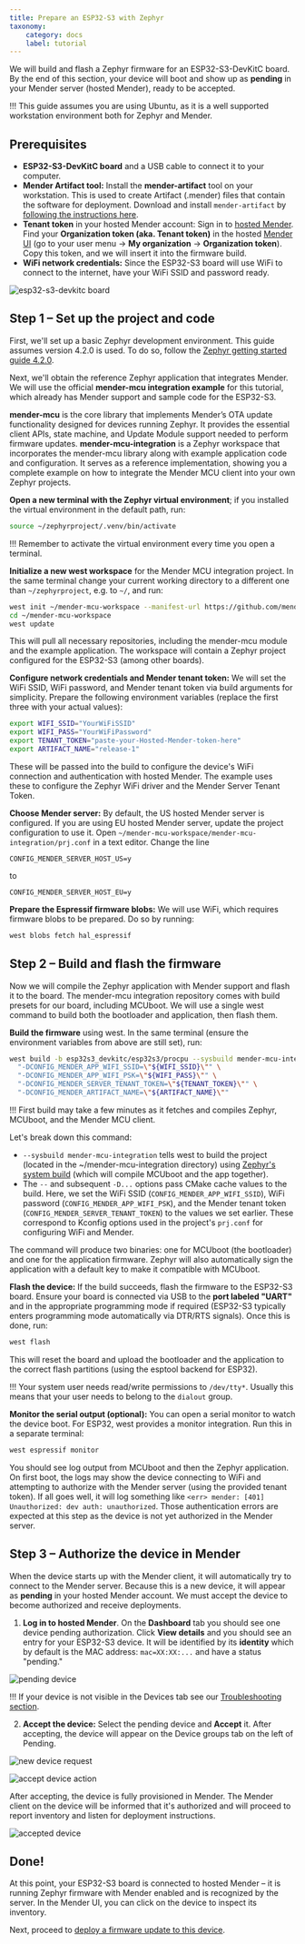 ```yaml
---
title: Prepare an ESP32-S3 with Zephyr
taxonomy:
    category: docs
    label: tutorial
---
```


We will build and flash a Zephyr firmware for an ESP32-S3-DevKitC board. By the end of this section, your device will boot and show up as **pending** in your Mender server (hosted Mender), ready to be accepted.

!!! This guide assumes you are using Ubuntu, as it is a well supported workstation environment both for Zephyr and Mender.

## Prerequisites

* **ESP32-S3-DevKitC board** and a USB cable to connect it to your computer.
* **Mender Artifact tool:** Install the **mender-artifact** tool on your workstation. This is used to create Artifact (.mender) files that contain the software for deployment.  Download and install `mender-artifact` by [following the instructions here](../../../12.Downloads/01.Workstation-tools/docs.md#mender-artifact).
* **Tenant token** in your hosted Mender account: Sign in to [hosted Mender](https://hosted.mender.io?target=_blank). Find your **Organization token (aka. Tenant token)** in the hosted [Mender UI](https://hosted.mender.io/ui/settings/organization-and-billing?target=_blank) (go to your user menu → **My organization** → **Organization token**). Copy this token, and we will insert it into the firmware build.
* **WiFi network credentials:** Since the ESP32-S3 board will use WiFi to connect to the internet, have your WiFi SSID and password ready.


![esp32-s3-devkitc board](esp32-s3-devkitc-board.png)


## Step 1 – Set up the project and code
<!--AUTOVERSION: "version % is used. To do so, follow the [Zephyr getting started guide %](https://docs.zephyrproject.org/%/develop/getting_started/index.html?target=_blank)."/ignore-->
First, we'll set up a basic Zephyr development environment. This guide assumes version 4.2.0 is used. To do so, follow the [Zephyr getting started guide 4.2.0](https://docs.zephyrproject.org/4.2.0/develop/getting_started/index.html?target=_blank).

Next, we'll obtain the reference Zephyr application that integrates Mender. We will use the official **mender-mcu integration example** for this tutorial, which already has Mender support and sample code for the ESP32-S3.

**mender-mcu** is the core library that implements Mender’s OTA update functionality designed for devices running Zephyr. It provides the essential client APIs, state machine, and Update Module support needed to perform firmware updates. **mender-mcu-integration** is a Zephyr workspace that incorporates the mender-mcu library along with example application code and configuration. It serves as a reference implementation, showing you a complete example on how to integrate the Mender MCU client into your own Zephyr projects.

**Open a new terminal with the Zephyr virtual environment**; if you installed the virtual environment in the default path, run:

```bash
source ~/zephyrproject/.venv/bin/activate
```

!!! Remember to activate the virtual environment every time you open a terminal.

**Initialize a new west workspace** for the Mender MCU integration project. In the same terminal 
change your current working directory to a different one than `~/zephyrproject`, e.g. to `~/`, and run:

```bash
west init ~/mender-mcu-workspace --manifest-url https://github.com/mendersoftware/mender-mcu-integration
cd ~/mender-mcu-workspace
west update
```

This will pull all necessary repositories, including the mender-mcu module and the example application. The workspace will contain a Zephyr project configured for the ESP32-S3 (among other boards).

**Configure network credentials and Mender tenant token:** We will set the WiFi SSID, WiFi password, and Mender tenant token via build arguments for simplicity. Prepare the following environment variables (replace the first three with your actual values):

```bash
export WIFI_SSID="YourWiFiSSID"
export WIFI_PASS="YourWiFiPassword"
export TENANT_TOKEN="paste-your-Hosted-Mender-token-here"
export ARTIFACT_NAME="release-1"
```

These will be passed into the build to configure the device's WiFi connection and authentication with hosted Mender. The example uses these to configure the Zephyr WiFi driver and the Mender Server Tenant Token.

**Choose Mender server:** By default, the US hosted Mender server is configured. If you are using EU hosted Mender server, update the project configuration to use it. Open `~/mender-mcu-workspace/mender-mcu-integration/prj.conf` in a text editor. Change the line

```
CONFIG_MENDER_SERVER_HOST_US=y
```

to

```
CONFIG_MENDER_SERVER_HOST_EU=y
```

**Prepare the Espressif firmware blobs:** We will use WiFi, which requires firmware blobs to be prepared. Do so by running:

```bash
west blobs fetch hal_espressif
```

## Step 2 – Build and flash the firmware

Now we will compile the Zephyr application with Mender support and flash it to the board. The mender-mcu integration repository comes with build presets for our board, including MCUboot. We will use a single west command to build both the bootloader and application, then flash them.

**Build the firmware** using west. In the same terminal (ensure the environment variables from above are still set), run:

```bash
west build -b esp32s3_devkitc/esp32s3/procpu --sysbuild mender-mcu-integration -- \
  "-DCONFIG_MENDER_APP_WIFI_SSID=\"${WIFI_SSID}\"" \
  "-DCONFIG_MENDER_APP_WIFI_PSK=\"${WIFI_PASS}\"" \
  "-DCONFIG_MENDER_SERVER_TENANT_TOKEN=\"${TENANT_TOKEN}\"" \
  "-DCONFIG_MENDER_ARTIFACT_NAME=\"${ARTIFACT_NAME}\""
```

!!! First build may take a few minutes as it fetches and compiles Zephyr, MCUboot, and the Mender MCU client.

Let's break down this command:
* `--sysbuild mender-mcu-integration` tells west to build the project (located in the ~/mender-mcu-integration directory) using [Zephyr's system build](https://docs.zephyrproject.org/latest/build/sysbuild/index.html?target=_blank) (which will compile MCUboot and the app together).
* The `--` and subsequent `-D...` options pass CMake cache values to the build. Here, we set the WiFi SSID (`CONFIG_MENDER_APP_WIFI_SSID`), WiFi password (`CONFIG_MENDER_APP_WIFI_PSK`), and the Mender tenant token (`CONFIG_MENDER_SERVER_TENANT_TOKEN`) to the values we set earlier. These correspond to Kconfig options used in the project's `prj.conf` for configuring WiFi and Mender.

The command will produce two binaries: one for MCUboot (the bootloader) and one for the application firmware. Zephyr will also automatically sign the application with a default key to make it compatible with MCUboot.

**Flash the device:** If the build succeeds, flash the firmware to the ESP32-S3 board. Ensure your board is connected via USB to the **port labeled "UART"** and in the appropriate programming mode if required (ESP32-S3 typically enters programming mode automatically via DTR/RTS signals). Once this is done, run:

```bash
west flash
```

This will reset the board and upload the bootloader and the application to the correct flash partitions (using the esptool backend for ESP32).

!!! Your system user needs read/write permissions to `/dev/tty*`. Usually this means that your user needs to belong to the `dialout` group.

**Monitor the serial output (optional):** You can open a serial monitor to watch the device boot. For ESP32, west provides a monitor integration. Run this in a separate terminal:

```bash
west espressif monitor
```

You should see log output from MCUboot and then the Zephyr application. On first boot, the logs may show the device connecting to WiFi and attempting to authorize with the Mender server (using the provided tenant token). If all goes well, it will log something like `<err> mender: [401] Unauthorized: dev auth: unauthorized`. Those authentication errors are expected at this step as the device is not yet authorized in the Mender server.


## Step 3 – Authorize the device in Mender

When the device starts up with the Mender client, it will automatically try to connect to the Mender server. Because this is a new device, it will appear as **pending** in your hosted Mender account. We must accept the device to become authorized and receive deployments.

1. **Log in to hosted Mender**. On the **Dashboard** tab you should see one device pending authorization. Click **View details** and you should see an entry for your ESP32-S3 device. It will be identified by its **identity** which by default is the MAC address: `mac=XX:XX:...` and have a status "pending."

![pending device](pending-device.png)


!!! If your device is not visible in the Devices tab see our [Troubleshooting section](../../../301.Troubleshoot/06.Mender-MCU/docs.md#debugging-tips).


2. **Accept the device:** Select the pending device and **Accept** it. After accepting, the device will appear on the Device groups tab on the left of Pending.

![new device request](new-device-request.png)

![accept device action](accept-device-action.png)

After accepting, the device is fully provisioned in Mender. The Mender client on the device will be informed that it's authorized and will proceed to report inventory and listen for deployment instructions.

![accepted device](accepted-device.png)


## Done\!

At this point, your ESP32-S3 board is connected to hosted Mender – it is running Zephyr firmware with Mender enabled and is recognized by the server. In the Mender UI, you can click on the device to inspect its inventory.

Next, proceed to [deploy a firmware update to this device](../02.Deploy-a-firmware-update/docs.md).